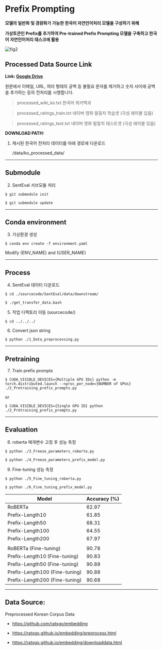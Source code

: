 # **Prefix Prompting**

**모델의 일반화 및 경량화가 가능한 한국어 자연언어처리 모델을 구성하기 위해**

**가상토큰인 Prefix를 추가하여 Pre-trained Prefix Prompting 모델을 구축하고 한국어 자연언어처리 태스크에 활용**

![fig2](https://user-images.githubusercontent.com/62884475/167860566-8f8d8c77-c57a-4044-8d1f-be121c1904ad.png)

## **Processed Data Source Link**

**Link: [Google Drive](https://drive.google.com/file/d/1kUecR7xO7bsHFmUI6AExtY5u2XXlObOG/view)**

원문에서 이메일, URL, 여러 형태의 공백 등 불필요 문자를 제거하고 숫자 사이에 공백을 추가하는 등의 전처리를 시행합니다.

>processed_wiki_ko.txt			한국어 위키백과

>processed_ratings_train.txt		네이버 영화 말뭉치 학습셋 (극성 레이블 있음)

>processed_ratings_test.txt		네이버 영화 말뭉치 테스트셋 (극성 레이블 있음)


**DOWNLOAD PATH:**

1. 제시된 한국어 전처리 데이터를 아래 경로에 다운로드

	/data/ko_processed_data/

---

## **Submodule**

2. SentEval 서브모듈 처리

```console
$ git submodule init

$ git submodule update
```

---

## **Conda environment**

3. 가상환경 생성

```console
$ conda env create -f environment.yaml
```
Modify {ENV_NAME} and {USER_NAME}

---

## **Process**

4. SentEval 데이터 다운로드

```console
$ cd ./sourcecode/SentEval/data/downstream/

$ ./get_transfer_data.bash
```

5. 작업 디렉토리 이동 (sourcecode/)

```console
$ cd ../../../
```

6. Convert json string

```console
$ python ./1_Data_preprocessing.py
```

---

## **Pretraining**

7. Train prefix prompts

```console
$ CUDA_VISIBLE_DEVICES={Multiple GPU IDs} python -m torch.distributed.launch --nproc_per_node={NUMBER of GPUs} ./2_Pretraining_prefix_prompts.py
```
or

```console
$ CUDA_VISIBLE_DEVICES={Single GPU ID} python ./2_Pretraining_prefix_prompts.py
```

---

## **Evaluation**

8. roberta 매개변수 고정 후 성능 측정

```console
$ python ./3_Freeze_parameters_roberta.py

$ python ./4_Freeze_parameters_prefix_model.py
```

9. Fine-tuning 성능 측정

```console
$ python ./5_Fine_tuning_roberta.py

$ python ./6_Fine_tuning_prefix_model.py
```

| 	Model            			| Accuracy (%) 	|
| ----------------------------- | -------------	|
| RoBERTa            		 	| 62.97    		|
| Prefix-Length10	 		 	| 61.85    		|
| Prefix-Length50	 		 	| 68.31    		|
| Prefix-Length100	 		 	| 64.55    		|
| Prefix-Length200	 		 	| 67.97    		|
| | |
| RoBERTa          (Fine-tuning)| 90.78    		|
| Prefix-Length10  (Fine-tuning)| 90.83    		|
| Prefix-Length50  (Fine-tuning)| 90.89    		|
| Prefix-Length100 (Fine-tuning)| 90.88    		|
| Prefix-Length200 (Fine-tuning)| 90.68    		|
---

## **Data Source:**

Preprocessed Korean Corpus Data

* https://github.com/ratsgo/embedding

* https://ratsgo.github.io/embedding/preprocess.html

* https://ratsgo.github.io/embedding/downloaddata.html
